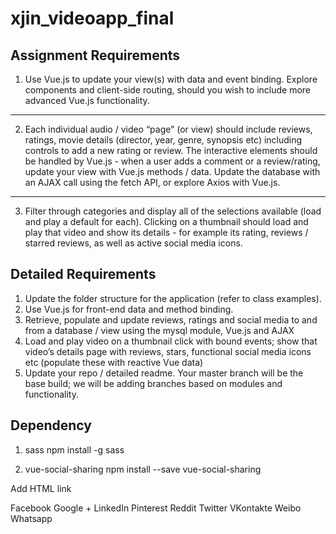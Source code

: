 # xjin_videoapp_final

## Assignment Requirements
1. Use Vue.js to update your view(s) with data and event binding. Explore components and client-side routing, should you wish to include more advanced Vue.js functionality.
---------------------
2. Each individual audio / video “page” (or view) should include reviews, ratings, movie details (director, year, genre, synopsis etc) including controls to add a new rating or review. The interactive elements should be handled by Vue.js - when a user adds a comment or a review/rating, update your view with Vue.js methods / data. Update the database with an AJAX call using the fetch API, or explore Axios with Vue.js.
--------------------
3. Filter through categories and display all of the selections available (load and play a default for each). Clicking on a thumbnail should load and play that video and show its details - for example its rating, reviews / starred reviews, as well as active social media icons.


## Detailed Requirements
1. Update the folder structure for the application (refer to class examples).
2. Use Vue.js for front-end data and method binding.
3. Retrieve, populate and update reviews, ratings and social media to and from a database / view using the mysql module, Vue.js and AJAX
4. Load and play video on a thumbnail click with bound events; show that video’s details page with reviews, stars, functional social media icons etc (populate these with reactive Vue data)
5. Update your repo / detailed readme. Your master branch will be the base build; we will be adding branches based on modules and functionality.


## Dependency
1. sass
npm install -g sass

2. vue-social-sharing
npm install --save vue-social-sharing

Add HTML link <script src="/dist/vue-social-sharing.min.js"></script>

<social-sharing url="https://vuejs.org/" inline-template>
  <div>
    <network network="facebook">
      <i class="fa fa-fw fa-facebook"></i> Facebook
    </network>
    <network network="googleplus">
      <i class="fa fa-fw fa-google-plus"></i> Google +
    </network>
    <network network="linkedin">
      <i class="fa fa-fw fa-linkedin"></i> LinkedIn
    </network>
    <network network="pinterest">
      <i class="fa fa-fw fa-pinterest"></i> Pinterest
    </network>
    <network network="reddit">
      <i class="fa fa-fw fa-reddit"></i> Reddit
    </network>
    <network network="twitter">
      <i class="fa fa-fw fa-twitter"></i> Twitter
    </network>
    <network network="vk">
      <i class="fa fa-vk"></i> VKontakte
    </network>
    <network network="weibo">
      <i class="fa fa-weibo"></i> Weibo
    </network>
    <network network="whatsapp">
      <i class="fa fa-fw fa-whatsapp"></i> Whatsapp
    </network>
  </div>
</social-sharing>
